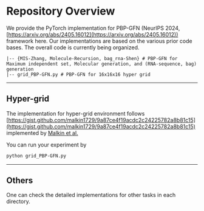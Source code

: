 # Repository Overview
We provide the PyTorch implementation for PBP-GFN (NeurIPS 2024, [https://arxiv.org/abs/2405.16012](https://arxiv.org/abs/2405.16012)) framework here. Our implementations are based on the various prior code bases. The overall code is currently being organized.

```
|-- {MIS-Zhang, Molecule-Recursion, bag_rna-Shen} # PBP-GFN for Maximum independent set, Molecular generation, and (RNA-sequence, bag) generation
|-- grid_PBP-GFN.py # PBP-GFN for 16x16x16 hyper grid
```

---

## Hyper-grid 

The implementation for hyper-grid environment follows [https://gist.github.com/malkin1729/9a87ce4f19acdc2c24225782a8b81c15](https://gist.github.com/malkin1729/9a87ce4f19acdc2c24225782a8b81c15) implemented by [Malkin et al.](https://arxiv.org/abs/2201.13259)

You can run your experiment by 

```bash
python grid_PBP-GFN.py
```

---

## Others

One can check the detailed implementations for other tasks in each directory.
